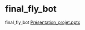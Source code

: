 # final_fly_bot
final_fly_bot
[Présentation_projet.pptx](https://github.com/SylvieButeux/P10_Chatbot_Luis_flight_booking/files/10863524/Presentation_projet.pptx)
